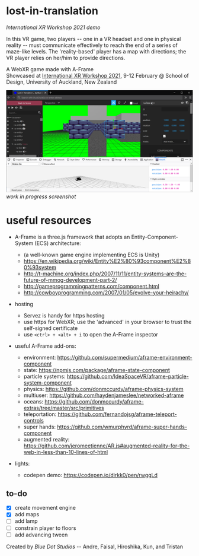 # lost-in-translation

*International XR Workshop 2021 demo*

In this VR game, two players -- one in a VR headset and one in physical reality -- must communicate effectively to reach the end of a series of maze-like levels. The 'reality-based' player has a map with directions; the VR player relies on her/him to provide directions.

A WebXR game made with A-Frame  
Showcased at [International XR Workshop 2021](https://sites.google.com/view/xrworkshop/home), 9-12 February @
School of Design, University of Auckland, New Zealand

![](screenshot.png)  
*work in progress screenshot*

# useful resources

* A-Frame is a three.js framework that adopts an Entity-Component-System (ECS) architecture:
  * (a well-known game engine implementing ECS is Unity)
  * https://en.wikipedia.org/wiki/Entity%E2%80%93component%E2%80%93system
  * http://t-machine.org/index.php/2007/11/11/entity-systems-are-the-future-of-mmog-development-part-2/
  * http://gameprogrammingpatterns.com/component.html
  * http://cowboyprogramming.com/2007/01/05/evolve-your-heirachy/

* hosting
  * Servez is handy for https hosting
  * use https for WebXR; use the 'advanced' in your browser to trust the self-signed certificate
  * use `<ctrl> + <alt> + i` to open the A-Frame inspector

* useful A-Frame add-ons:
  * environment: https://github.com/supermedium/aframe-environment-component
  * state: https://npmjs.com/package/aframe-state-component
  * particle systems: https://github.com/IdeaSpaceVR/aframe-particle-system-component
  * physics: https://github.com/donmccurdy/aframe-physics-system
  * multiuser: https://github.com/haydenjameslee/networked-aframe
  * oceans: https://github.com/donmccurdy/aframe-extras/tree/master/src/primitives
  * teleportation: https://github.com/fernandojsg/aframe-teleport-controls
  * super hands: https://github.com/wmurphyrd/aframe-super-hands-component
  * augmented reality: https://github.com/jeromeetienne/AR.js#augmented-reality-for-the-web-in-less-than-10-lines-of-html

* lights:
  * codepen demo: https://codepen.io/dirkk0/pen/rwggLd

## to-do

- [x] create movement engine
- [x] add maps
- [ ] add lamp
- [ ] constrain player to floors
- [ ] add advancing tween

Created by *Blue Dot Studios* -- Andre, Faisal, Hiroshika, Kun, and Tristan
